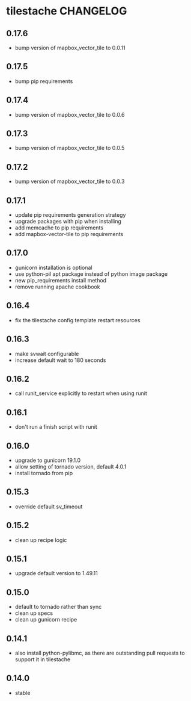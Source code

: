 tilestache CHANGELOG
===================

0.17.6
------
- bump version of mapbox_vector_tile to 0.0.11

0.17.5
------
- bump pip requirements

0.17.4
------
- bump version of mapbox_vector_tile to 0.0.6

0.17.3
------
- bump version of mapbox_vector_tile to 0.0.5

0.17.2
------
- bump version of mapbox_vector_tile to 0.0.3

0.17.1
------
- update pip requirements generation strategy
- upgrade packages with pip when installing
- add memcache to pip requirements
- add mapbox-vector-tile to pip requirements

0.17.0
------
- gunicorn installation is optional
- use python-pil apt package instead of python image package
- new pip_requirements install method
- remove running apache cookbook

0.16.4
------
- fix the tilestache config template restart resources

0.16.3
------
- make svwait configurable
- increase default wait to 180 seconds

0.16.2
------
- call runit_service explicitly to restart when using runit

0.16.1
------
- don't run a finish script with runit

0.16.0
------
- upgrade to gunicorn 19.1.0
- allow setting of tornado version, default 4.0.1
- install tornado from pip

0.15.3
------
- override default sv_timeout

0.15.2
------
- clean up recipe logic

0.15.1
------
- upgrade default version to 1.49.11

0.15.0
------
- default to tornado rather than sync
- clean up specs
- clean up gunicorn recipe

0.14.1
------
- also install python-pylibmc, as there are outstanding pull requests to support it in tilestache

0.14.0
------
- stable
